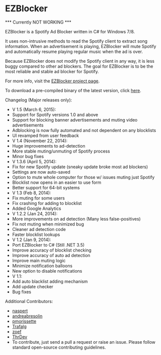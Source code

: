 EZBlocker
=========

*** Currently NOT WORKING ***

EZBlocker is a Spotify Ad Blocker written in C# for Windows 7/8.

It uses non-intrusive methods to read the Spotify client to extract song information. When an advertisement is playing, EZBlocker will mute Spotify and automatically resume playing regular music when the ad is over.

Because EZBlocker does not modify the Spotify client in any way, it is less buggy compared to other ad blockers. The goal for EZBlocker is to be the most reliable and stable ad blocker for Spotify.

For more info, visit the [EZBlocker project page][2].

To download a pre-compiled binary of the latest version, click [here][1].

Changelog (Major releases only):
 - V 1.5 (March 6, 2015):
  - Support for Spotify versions 1.0 and above
  - Support for blocking banner advertisements and muting video advertisements
  - Adblocking is now fully automated and not dependent on any blocklists
  - UI revamped from user feedback
 - V 1.4 (November 22, 2014):
  - Huge improvements to ad-detection
  - More stable muting/unmuting of Spotify process
  - Minor bug fixes
 - V 1.3.6 (April 5, 2014):
  - Fix for new Spotify update (sneaky update broke most ad blockers)
  - Settings are now auto-saved
  - Option to mute whole computer for those w/ issues muting just Spotify
  - Blocklist now opens in an easier to use form
  - Better support for 64-bit systems
 - V 1.3 (Feb 8, 2014):
  - Fix muting for some users
  - Fix crashing for adding to blocklist
  - Added Google Analytics
 - V 1.2.2 (Jan 24, 2014):
  - More improvements on ad detection (Many less false-positives)
  - Fix not muting when minimized bug
  - Cleaner ad detection code
  - Faster blocklist lookups
 - V 1.2 (Jan 9, 2014):
  - Port EZBlocker to C# (Still .NET 3.5)
  - Improve accuracy of blocklist checking
  - Improve accuracy of auto ad detection
  - Improve main muting logic
  - Minimize notification balloons
  - New option to disable notifications
 - V 1.1:
  - Add auto blacklist adding mechanism
  - Add update checker
  - Bug fixes

Additional Contributors:
 - [naspert][3]
 - [andreabresolin][5]
 - [pmorissette][4]
 - [Trafalg][6]
 - [zoef][8]
 - [ThrDev][7]
 - To contribute, just send a pull a request or raise an issue. Please follow standard open-source contributing guidelines.


  [1]: http://www.ericzhang.me/dl/?file=EZBlocker.php
  [2]: http://www.ericzhang.me/projects/spotify-ad-blocker-ezblocker/
  [3]: https://github.com/naspert
  [4]: https://github.com/pmorissette
  [5]: https://github.com/andreabresolin
  [6]: https://github.com/Trafalg
  [7]: https://github.com/ThrDev
  [8]: https://github.com/zoef
